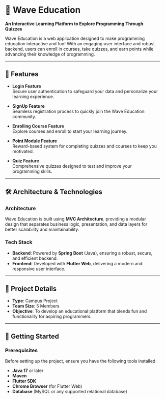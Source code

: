 # 🌊 Wave Education

**An Interactive Learning Platform to Explore Programming Through Quizzes**

Wave Education is a web application designed to make programming education interactive and fun! With an engaging user interface and robust backend, users can enroll in courses, take quizzes, and earn points while advancing their knowledge of programming.

---

## 🚀 Features

- **Login Feature**  
  Secure user authentication to safeguard your data and personalize your learning experience.

- **SignUp Feature**  
  Seamless registration process to quickly join the Wave Education community.

- **Enrolling Course Feature**  
  Explore courses and enroll to start your learning journey.

- **Point Module Feature**  
  Reward-based system for completing quizzes and courses to keep you motivated.

- **Quiz Feature**  
  Comprehensive quizzes designed to test and improve your programming skills.

---

## 🛠️ Architecture & Technologies

### Architecture

Wave Education is built using **MVC Architecture**, providing a modular design that separates business logic, presentation, and data layers for better scalability and maintainability.

### Tech Stack

- **Backend**: Powered by **Spring Boot** (Java), ensuring a robust, secure, and efficient backend.
- **Frontend**: Developed with **Flutter Web**, delivering a modern and responsive user interface.

---

## 👥 Project Details

- **Type**: Campus Project
- **Team Size**: 5 Members
- **Objective**: To develop an educational platform that blends fun and functionality for aspiring programmers.

---

## 🎯 Getting Started

### Prerequisites

Before setting up the project, ensure you have the following tools installed:

- **Java 17** or later
- **Maven**
- **Flutter SDK**
- **Chrome Browser** (for Flutter Web)
- **Database** (MySQL or any supported relational database)
